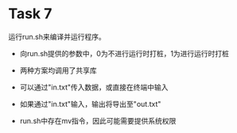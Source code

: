 # Task 7

运行run.sh来编译并运行程序。

* 向run.sh提供的参数中，0为不进行运行时打桩，1为进行运行时打桩

* 两种方案均调用了共享库



* 可以通过"in.txt"传入数据，或直接在终端中输入

* 如果通过"in.txt"输入，输出将导出至"out.txt"



* run.sh中存在mv指令，因此可能需要提供系统权限